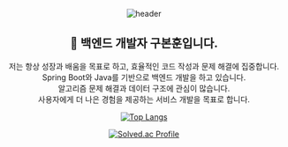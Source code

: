 <div align="center">

![header](https://capsule-render.vercel.app/api?type=venom&color=gradient&customColorList=10&height=200&text=BonHun&fontSize=50&animation=twinkling)

## 👋 백엔드 개발자 구본훈입니다.  
저는 항상 성장과 배움을 목표로 하고, 효율적인 코드 작성과 문제 해결에 집중합니다.  
  Spring Boot와 Java를 기반으로 백엔드 개발을 하고 있습니다.  
  알고리즘 문제 해결과 데이터 구조에 관심이 많습니다.  
  사용자에게 더 나은 경험을 제공하는 서비스 개발을 목표로 합니다.  


[![Top Langs](https://github-readme-stats.vercel.app/api/top-langs/?username=bonun00&langs_count=8)](https://github.com/bonun00/github-readme-stats)</br>

[![Solved.ac Profile](http://mazassumnida.wtf/api/generate_badge?boj=kogk4020)](https://solved.ac/kogk4020)

</div>
